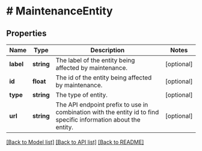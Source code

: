 # # MaintenanceEntity

## Properties

Name | Type | Description | Notes
------------ | ------------- | ------------- | -------------
**label** | **string** | The label of the entity being affected by maintenance. | [optional]
**id** | **float** | The id of the entity being affected by maintenance. | [optional]
**type** | **string** | The type of entity. | [optional]
**url** | **string** | The API endpoint prefix to use in combination with the entity id to find specific information about the entity. | [optional]

[[Back to Model list]](../../README.md#models) [[Back to API list]](../../README.md#endpoints) [[Back to README]](../../README.md)
